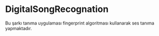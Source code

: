 # DigitalSongRecognation
Bu şarkı tanıma uygulaması fingerprint algoritması kullanarak ses tanıma yapmaktadır.

